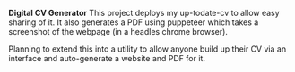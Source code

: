 **Digital CV Generator**
This project deploys my up-todate-cv to allow easy sharing of it. It also generates a PDF using puppeteer which takes a screenshot of the webpage (in a headles chrome browser).

Planning to extend this into a utility to allow anyone build up their CV via an interface and auto-generate a website and PDF for it.
